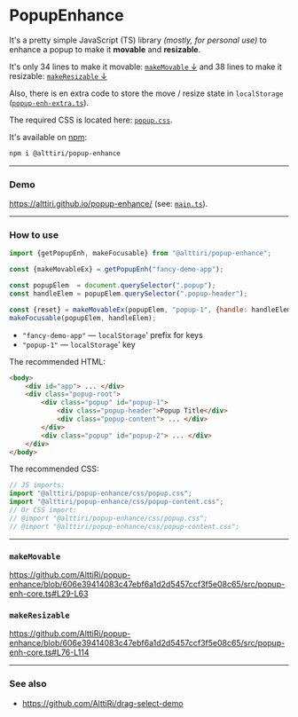# PopupEnhance


It's a pretty simple JavaScript (TS) library _(mostly, for personal use)_ to enhance a popup to make it **movable** and **resizable**.


It's only 34 lines to make it movable: [`makeMovable` ↓](#makeMovable) and 38 lines to make it resizable: [`makeResizable` ↓](#makeResizable)

Also, there is en extra code to store the move / resize state in `localStorage` ([`popup-enh-extra.ts`](https://github.com/AlttiRi/popup-enhance/blob/606e39414083c47ebf6a1d2d5457ccf3f5e08c65/src/popup-enh-extra.ts)).

The required CSS is located here: [`popup.css`](https://github.com/AlttiRi/popup-enhance/blob/606e39414083c47ebf6a1d2d5457ccf3f5e08c65/css/popup.css).

It's available on [npm](https://www.npmjs.com/package/@alttiri/popup-enhance):

```bash
npm i @alttiri/popup-enhance
```

---

### Demo

https://alttiri.github.io/popup-enhance/ (see: [`main.ts`](https://github.com/AlttiRi/popup-enhance/blob/606e39414083c47ebf6a1d2d5457ccf3f5e08c65/src-demo/main.ts)).

---

### How to use

```js
import {getPopupEnh, makeFocusable} from "@alttiri/popup-enhance";

const {makeMovableEx} = getPopupEnh("fancy-demo-app");

const popupElem  = document.querySelector(".popup");
const handleElem = popupElem.querySelector(".popup-header");

const {reset} = makeMovableEx(popupElem, "popup-1", {handle: handleElem});
makeFocusable(popupElem, handleElem);
```

- `"fancy-demo-app"` — `localStorage`' prefix for keys
- `"popup-1"` — `localStorage`' key 

The recommended HTML:
```html
<body>
    <div id="app"> ... </div>
    <div class="popup-root">
        <div class="popup" id="popup-1">
            <div class="popup-header">Popup Title</div>
            <div class="popup-content"> ... </div>
        </div>
        <div class="popup" id="popup-2"> ... </div>
    </div>
</body>
```

The recommended CSS:
```js
// JS imports:
import "@alttiri/popup-enhance/css/popup.css";
import "@alttiri/popup-enhance/css/popup-content.css";
// Or CSS import:
// @import "@alttiri/popup-enhance/css/popup.css";
// @import "@alttiri/popup-enhance/css/popup-content.css";
```


---

### `makeMovable`

https://github.com/AlttiRi/popup-enhance/blob/606e39414083c47ebf6a1d2d5457ccf3f5e08c65/src/popup-enh-core.ts#L29-L63

### `makeResizable`

https://github.com/AlttiRi/popup-enhance/blob/606e39414083c47ebf6a1d2d5457ccf3f5e08c65/src/popup-enh-core.ts#L76-L114


---

### See also

- https://github.com/AlttiRi/drag-select-demo
